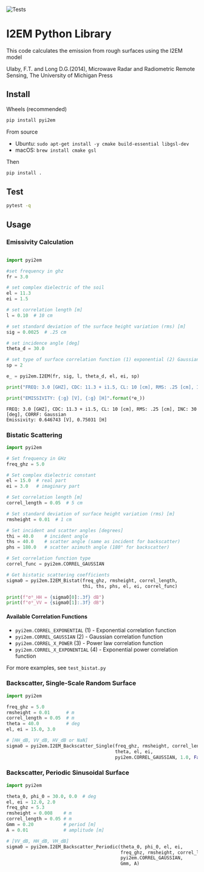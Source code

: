![Tests](https://github.com/nicksteiner/pyi2em/actions/workflows/tests.yml/badge.svg?branch=master)

# I2EM Python Library

This code calculates the emission from rough surfaces using the I2EM model          

Ulaby, F.T. and Long D.G.(2014), Microwave Radar and Radiometric Remote Sensing, The University of Michigan Press  

## Install

Wheels (recommended)

```bash
pip install pyi2em
```

From source

- Ubuntu: `sudo apt-get install -y cmake build-essential libgsl-dev`
- macOS: `brew install cmake gsl`

Then

```bash
pip install .
```

## Test
```bash
pytest -q
```

## Usage

### Emissivity Calculation

```python
    
import pyi2em

#set frequency in ghz
fr = 3.0

# set complex dielectric of the soil
el = 11.3
ei = 1.5

# set correlation length [m]
l = 0.10  # 10 cm

# set standard deviation of the surface height variation (rms) [m]
sig = 0.0025  # .25 cm

# set incidence angle [deg]
theta_d = 30.0

# set type of surface correlation function (1) exponential (2) Gaussian
sp = 2

e_ = pyi2em.I2EM(fr, sig, l, theta_d, el, ei, sp)

print("FREQ: 3.0 [GHZ], CDC: 11.3 + i1.5, CL: 10 [cm], RMS: .25 [cm], INC: 30 [deg], CORRF: Gaussian")

print("EMISSIVITY: {:g} [V], {:g} [H]".format(*e_))
```
```
FREQ: 3.0 [GHZ], CDC: 11.3 + i1.5, CL: 10 [cm], RMS: .25 [cm], INC: 30 [deg], CORRF: Gaussian
Emissivity: 0.646743 [V], 0.75031 [H]
```

### Bistatic Scattering 

```python
import pyi2em

# Set frequency in GHz
freq_ghz = 5.0

# Set complex dielectric constant
el = 15.0  # real part
ei = 3.0   # imaginary part

# Set correlation length [m]
correl_length = 0.05  # 5 cm

# Set standard deviation of surface height variation (rms) [m]
rmsheight = 0.01  # 1 cm

# Set incident and scatter angles [degrees]
thi = 40.0    # incident angle
ths = 40.0    # scatter angle (same as incident for backscatter)
phs = 180.0   # scatter azimuth angle (180° for backscatter)

# Set correlation function type
correl_func = pyi2em.CORREL_GAUSSIAN

# Get bistatic scattering coefficients
sigma0 = pyi2em.I2EM_Bistat(freq_ghz, rmsheight, correl_length,
                            thi, ths, phs, el, ei, correl_func)

print(f"σ⁰_HH = {sigma0[0]:.3f} dB")
print(f"σ⁰_VV = {sigma0[1]:.3f} dB")
```

#### Available Correlation Functions

- `pyi2em.CORREL_EXPONENTIAL` (1) - Exponential correlation function
- `pyi2em.CORREL_GAUSSIAN` (2) - Gaussian correlation function  
- `pyi2em.CORREL_X_POWER` (3) - Power law correlation function
- `pyi2em.CORREL_X_EXPONENTIAL` (4) - Exponential power correlation function

For more examples, see `test_bistat.py`

### Backscatter, Single-Scale Random Surface

```python
import pyi2em

freq_ghz = 5.0
rmsheight = 0.01      # m
correl_length = 0.05  # m
theta = 40.0          # deg
el, ei = 15.0, 3.0

# [HH_dB, VV_dB, HV_dB or NaN]
sigma0 = pyi2em.I2EM_Backscatter_Single(freq_ghz, rmsheight, correl_length,
                                        theta, el, ei,
                                        pyi2em.CORREL_GAUSSIAN, 1.0, False)
```

### Backscatter, Periodic Sinusoidal Surface

```python
import pyi2em

theta_0, phi_0 = 30.0, 0.0  # deg
el, ei = 12.0, 2.0
freq_ghz = 5.3
rmsheight = 0.008    # m
correl_length = 0.05 # m
Gmm = 0.20           # period [m]
A = 0.01             # amplitude [m]

# [VV_dB, HH_dB, VH_dB]
sigma0 = pyi2em.I2EM_Backscatter_Periodic(theta_0, phi_0, el, ei,
                                          freq_ghz, rmsheight, correl_length,
                                          pyi2em.CORREL_GAUSSIAN,
                                          Gmm, A)
```
